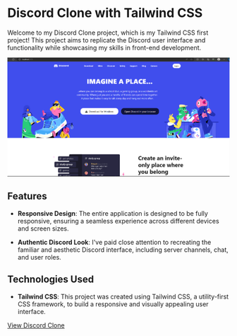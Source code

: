 # Discord Clone with Tailwind CSS

Welcome to my Discord Clone project, which is my Tailwind CSS first project! This project aims to replicate the Discord user interface and functionality while showcasing my skills in front-end development.

![Project Preview](images/Capture.PNG)

## Features

- **Responsive Design**: The entire application is designed to be fully responsive, ensuring a seamless experience across different devices and screen sizes.

- **Authentic Discord Look**: I've paid close attention to recreating the familiar and aesthetic Discord interface, including server channels, chat, and user roles.

## Technologies Used

- **Tailwind CSS**: This project was created using Tailwind CSS, a utility-first CSS framework, to build a responsive and visually appealing user interface.


[View Discord Clone](https://mohasindawal.github.io/Discord-Clone-Responsive-TailwindCSS/)
